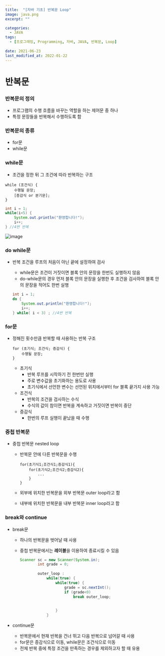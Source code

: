 ```yaml
---
title:  "[자바 기초] 반복문 Loop"
image: java.png
excerpt: ""

categories:
  - JAVA
tags:
  - [프로그래밍, Programming, 자바, JAVA, 반복문, Loop]
 
date: 2021-06-23
last_modified_at: 2022-01-22
---
```


# 반복문

### 반복문의 정의

- 프로그램의 수행 흐름을 바꾸는 역할을 하는 제어문 중 하나
- 특정 문장들을 반복해서 수행하도록 함

### 반복문의 종류

- for문
- while문

### while문

- 조건을 정한 뒤 그 조건에 따라 반복하는 구조

```
while (조건식) {
	수행될 문장;
	[증감식 or 분기문];
}
```

```java
int i = 1;
while(i<5) {
	System.out.println("환영합니다!");
	i++;
} //4번 반복
```

![image](https://user-images.githubusercontent.com/92344242/150640271-aa5fc706-68dc-49a8-a82d-9b5dd15b916e.png)

### do while문

- 반복 조건을 루프의 처음이 아닌 끝에 설정하여 검사
    - while문은 조건이 거짓이면 블록 안의 문장을 한번도 실행하지 않음
    - do-while문의 경우 먼저 블록 안의 문장을 실행한 후 조건을 검사하여 블록 안의 문장을 적어도 한번 실행
    
    ```java
    int i = 1;
    do {
    	System.out.println("환영합니다!");
    	i++;
    } while( i < 3) ; //4번 반복
    ```
    

### for문

- 정해진 횟수만큼 반복할 때 사용하는 반복 구조
    
    ```
    for (초기식; 조건식; 증감식) {
    	수행될 문장;
    }
    ```
    
    - 초기식
        - 반복 루프를 시작하기 전 한번만 실행
        - 주로 변수값을 초기화하는 용도로 사용
        - 초기식에서 선언한 변수는 선언된 위치에서부터 for 블록 끝가지 사용 가능
    - 조건식
        - 반복의 조건을 검사하는 수식
        - 수식의 값이 참이면 반복을 계속하고 거짓이면 반복이 중단
    - 증감식
        - 한번의 루프 실행이 끝났을 때 수행

### 중첩 반복문

- 중첩 반복문 nested loop
    - 반복문 안에 다른 반복문을 수행
        
        ```
        for(초기식1;조건식1;증감식1){
        	for(초기식2;조건식2;증감식2){
        		...
        	}
        }
        ```
        
    - 외부에 위치한 반복문을 외부 반복문 outer loop라고 함
    - 내부에 위치한 반복문을 내부 반복문 inner loop라고 함

### break와 continue

- break문
    - 하나의 반복문을 벗어날 때 사용
    - 중첩 반복문에서는 **레이블**을 이용하여 종료시킬 수 있음
        
        ```java
        Scanner sc = new Scanner(System.in);
        		int grade = 0;
        		
        		outer_loop :
        			while(true) {
        				while(true) {
        					grade = sc.nextInt();
        					if (grade<0)
        						break outer_loop;
        						
        						
        				}
        			}
        ```
        
- continue문
    - 반복문에서 현재 반복을 건너 뛰고 다음 반복으로 넘어갈 때 사용
    - for문은 증감식으로 이동, while문은 조건식으로 이동
    - 전체 반복 중에 특정 조건을 만족하는 경우를 제외하고자 할 때 유용

